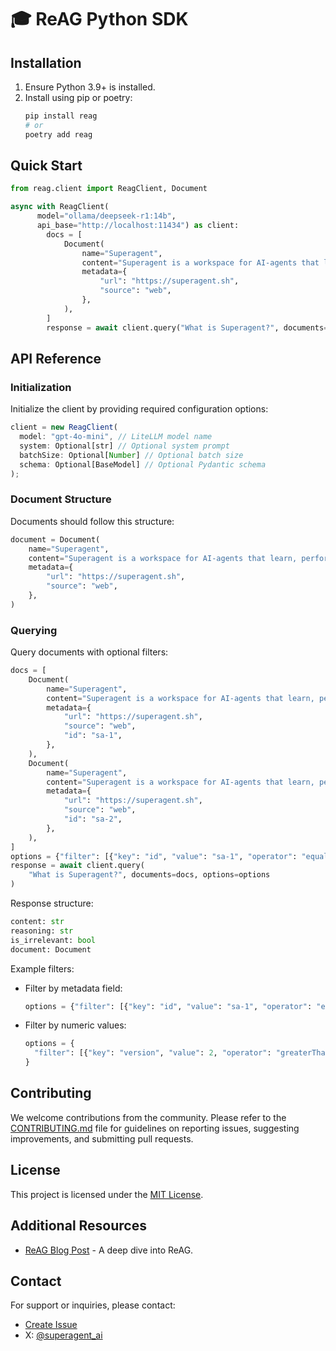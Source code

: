 # 🎓 ReAG Python SDK

## Installation
1. Ensure Python 3.9+ is installed.
2. Install using pip or poetry:
   ```bash
   pip install reag
   # or
   poetry add reag
   ```

## Quick Start
```python
from reag.client import ReagClient, Document

async with ReagClient(
      model="ollama/deepseek-r1:14b",
      api_base="http://localhost:11434") as client:
        docs = [
            Document(
                name="Superagent",
                content="Superagent is a workspace for AI-agents that learn, perform work, and collaborate.",
                metadata={
                    "url": "https://superagent.sh",
                    "source": "web",
                },
            ),
        ]
        response = await client.query("What is Superagent?", documents=docs)

```

## API Reference

### Initialization
Initialize the client by providing required configuration options:

```typescript
client = new ReagClient(
  model: "gpt-4o-mini", // LiteLLM model name
  system: Optional[str] // Optional system prompt
  batchSize: Optional[Number] // Optional batch size
  schema: Optional[BaseModel] // Optional Pydantic schema
);
```

### Document Structure
Documents should follow this structure:
```python
document = Document(
    name="Superagent",
    content="Superagent is a workspace for AI-agents that learn, perform work, and collaborate.",
    metadata={
        "url": "https://superagent.sh",
        "source": "web",
    },
)
```

### Querying
Query documents with optional filters:

```python
docs = [
    Document(
        name="Superagent",
        content="Superagent is a workspace for AI-agents that learn, perform work, and collaborate.",
        metadata={
            "url": "https://superagent.sh",
            "source": "web",
            "id": "sa-1",
        },
    ),
    Document(
        name="Superagent",
        content="Superagent is a workspace for AI-agents that learn, perform work, and collaborate.",
        metadata={
            "url": "https://superagent.sh",
            "source": "web",
            "id": "sa-2",
        },
    ),
]
options = {"filter": [{"key": "id", "value": "sa-1", "operator": "equals"}]}
response = await client.query(
    "What is Superagent?", documents=docs, options=options
)
```

Response structure:
```python
content: str
reasoning: str
is_irrelevant: bool
document: Document
```

Example filters:
- Filter by metadata field:
  ```python
  options = {"filter": [{"key": "id", "value": "sa-1", "operator": "equals"}]}
  ```
- Filter by numeric values:
  ```python
  options = {
    "filter": [{"key": "version", "value": 2, "operator": "greaterThanOrEqual"}]
  }
  ```

## Contributing

We welcome contributions from the community. Please refer to the [CONTRIBUTING.md](CONTRIBUTING.md) file for guidelines on reporting issues, suggesting improvements, and submitting pull requests.

## License

This project is licensed under the [MIT License](LICENSE).

## Additional Resources
- [ReAG Blog Post](https://www.superagent.sh/blog/reag-reasoning-augmented-generation) - A deep dive into ReAG.

## Contact

For support or inquiries, please contact:
- [Create Issue](https://github.com/superagent-ai/reag/issues)
- X: [@superagent_ai](https://x.com/superagent_ai)
